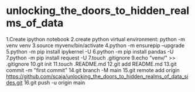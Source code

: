 # unlocking_the_doors_to_hidden_realms_of_data
1.Create ipython notebook
2.create python virtual environment: python -m venv venv
3.source myvenv/bin/activate
4.python -m ensurepip –upgrade
5.python -m pip install ipykernel -U
6.python -m pip install pandas -U
7.python -m pip install request -U
7.touch .gitignore
9.echo "venv/" >> .gitignore
10.git init
11.touch .README.md 
12.git add README.md
13.git commit -m "first commit"
14.git branch -M main
15.git remote add origin https://github.com/scaja/unlocking_the_doors_to_hidden_realms_of_data_sides.git
16.git push -u origin main